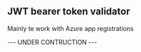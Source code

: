 
## JWT bearer token validator
Mainly te work with Azure app registrations

--- UNDER CONTRUCTION ---
